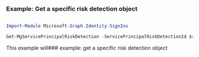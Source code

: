 ### Example: Get a specific risk detection object

```powershell

Import-Module Microsoft.Graph.Identity.SignIns

Get-MgServicePrincipalRiskDetection -ServicePrincipalRiskDetectionId $servicePrincipalRiskDetectionId

```
This example will### example: get a specific risk detection object

